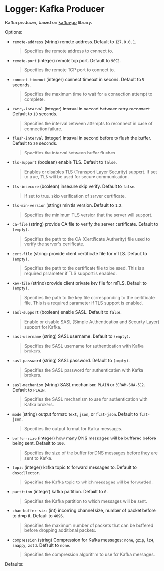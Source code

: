 # Logger: Kafka Producer

Kafka producer, based on [kafka-go](https://github.com/segmentio/kafka-go) library.

Options:

- `remote-address` (string) remote address. Default to `127.0.0.1`.
  > Specifies the remote address to connect to.
- `remote-port` (integer) remote tcp port. Default to `9092`.
  > Specifies the remote TCP port to connect to.
- `connect-timeout` (integer) connect timeout in second. Default to `5` seconds.
  > Specifies the maximum time to wait for a connection attempt to complete.
- `retry-interval` (integer) interval in second between retry reconnect. Default to `10` seconds.
  > Specifies the interval between attempts to reconnect in case of connection failure.
- `flush-interval` (integer) interval in second before to flush the buffer. Default to `30` seconds.
  > Specifies the interval between buffer flushes.
- `tls-support` (boolean) enable TLS. Default to `false`.
  > Enables or disables TLS (Transport Layer Security) support. If set to true, TLS will be used for secure communication.
- `tls-insecure` (boolean) insecure skip verify. Default to `false`.
  > If set to true, skip verification of server certificate.
- `tls-min-version` (string) min tls version. Default to `1.2`.
  > Specifies the minimum TLS version that the server will support.
- `ca-file` (string) provide CA file to verify the server certificate. Default to `(empty)`.
  > Specifies the path to the CA (Certificate Authority) file used to verify the server's certificate.
- `cert-file` (string) provide client certificate file for mTLS. Default to `(empty)`.
  > Specifies the path to the certificate file to be used. This is a required parameter if TLS support is enabled.
- `key-file` (string) provide client private key file for mTLS. Default to `(empty)`.
  > Specifies the path to the key file corresponding to the certificate file. This is a required parameter if TLS support is enabled.
- `sasl-support` (boolean) enable SASL. Default to `false`.
  > Enable or disable SASL (Simple Authentication and Security Layer) support for Kafka.
- `sasl-username` (string) SASL username. Default to `(empty)`.
  > Specifies the SASL username for authentication with Kafka brokers.
- `sasl-password` (string) SASL password. Default to `(empty)`.
  > Specifies the SASL password for authentication with Kafka brokers.
- `sasl-mechanism` (string) SASL mechanism: `PLAIN` or `SCRAM-SHA-512`. Default to `PLAIN`.
  > Specifies the SASL mechanism to use for authentication with Kafka brokers.
- `mode` (string)  output format: `text`, `json`, or `flat-json`. Default to `flat-json`.
  > Specifies the output format for Kafka messages.
- `buffer-size` (integer) how many DNS messages will be buffered before being sent. Default to `100`.
  > Specifies the size of the buffer for DNS messages before they are sent to Kafka.
- `topic` (integer) kafka topic to forward messages to. Default to `dnscollector`.
  > Specifies the Kafka topic to which messages will be forwarded.
- `partition` (integer) kafka partition. Default to `0`.
  > Specifies the Kafka partition to which messages will be sent.
- `chan-buffer-size` (int) incoming channel size, number of packet before to drop it. Default to `4096`.
  > Specifies the maximum number of packets that can be buffered before dropping additional packets.
- `compression` (string) Compression for Kafka messages: `none`, `gzip`, `lz4`, `snappy`, `zstd`. Default to `none`.
  > Specifies the compression algorithm to use for Kafka messages.

Defaults:

```yaml
```
